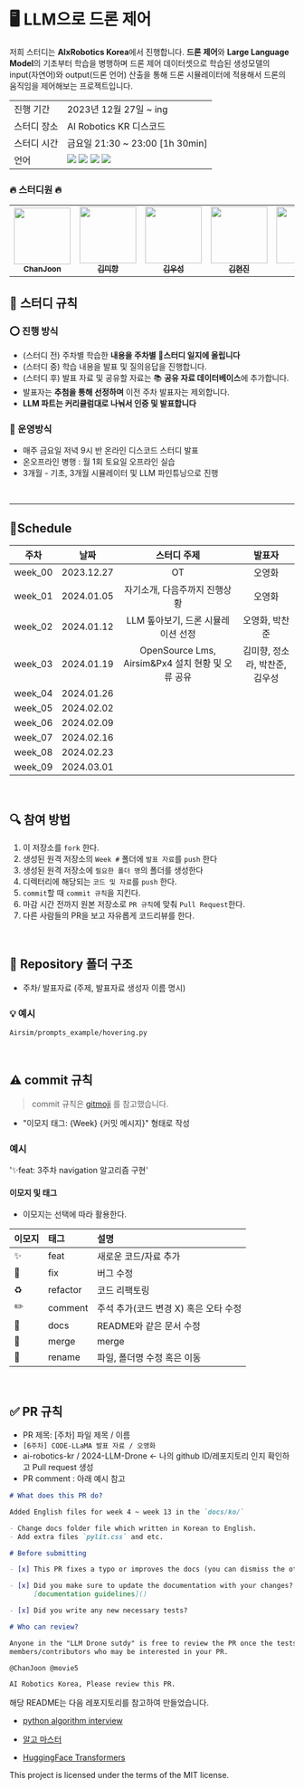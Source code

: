 # 🖥 LLM으로 드론 제어

저희 스터디는 **AIxRobotics Korea**에서 진행합니다.
**드론 제어**와 **Large Language Model**의 기초부터 학습을 병행하며
드론 제어 데이터셋으로 학습된 생성모델의 input(자연어)와 output(드론 언어) 산출을 통해
드론 시뮬레이터에 적용해서 드론의 움직임을 제어해보는 프로젝트입니다.

<table>
  <tr>
    <td>진행 기간</td>
    <td>2023년 12월 27일 ~ ing </td>
  </tr>
  <tr>
    <td>스터디 장소</td>
    <td>AI Robotics KR 디스코드 </td>
  </tr>
  <tr>
    <td>스터디 시간</td>
    <td>금요일 21:30 ~ 23:00 [1h 30min] </td>
  </tr>
  <tr>
    <td>언어</td>
    <td>
        <img src="https://img.shields.io/badge/Python-3776AB?style=for-the-badge&logo=python&logoColor=white">
        <img src="https://img.shields.io/badge/-C++-00599C?&style=for-the-badge&logo=c%2B%2B&logoColor="white">
        <img src="https://img.shields.io/badge/ROS-22314E?&style=for-the-badge&logo=ros&logoColor="white">
        <img src="https://img.shields.io/badge/Unreal-0E1128?&style=for-the-badge&logo=unrealengine&logoColor="white">
    </td>
  </tr>
</table>

### 🔥 스터디원 🔥

<table><tr>         <td align="center"><a href="https://github.com/ChanJoon"><img src="https://avatars.githubusercontent.com/u/86798188?v=4" width="100px;" alt=""/>         <br /><sub><b>ChanJoon</b></td>
         <td align="center"><a href="https://github.com/cupfeedback"><img src="https://avatars.githubusercontent.com/u/84059031?v=4" width="100px;" alt=""/>         <br /><sub><b>김미향</b></td>
         <td align="center"><a href="https://github.com/kws1611"><img src="https://avatars.githubusercontent.com/u/52367570?v=4" width="100px;" alt=""/>         <br /><sub><b>김우성</b>
          <td align="center"><a href="https://github.com/kimhj5379"><img src="https://avatars.githubusercontent.com/u/149176171?v=4" width="100px;" alt=""/>         <br /><sub><b>김현진</b></td>
         <td align="center"><a href="https://github.com/minbre"><img src="https://avatars.githubusercontent.com/u/139097363?v=4" width="100px;" alt=""/>         <br /><sub><b>이규민</b></td>
         <td align="center"><a href="https://github.com/movie5"><img src="https://avatars.githubusercontent.com/u/43196430?v=4" width="100px;" alt=""/>         <br /><sub><b>오영화</b>
          <td align="center"><a href="https://github.com/ylab604"><img src="https://avatars.githubusercontent.com/u/99255566?v=4" width="100px;" alt=""/>         <br /><sub><b>전승진</b></td>
         <td align="center"><a href="https://github.com/SoraJung"><img src="https://avatars.githubusercontent.com/u/43669194?v=4" width="100px;" alt=""/>         <br /><sub><b>정소라</b></td>
         <td align="center"><a href="https://github.com/YoonwooHa"><img src="https://avatars.githubusercontent.com/u/109909361?v=4" width="100px;" alt=""/>         <br /><sub><b>하윤우</b></td></table>

## 📢 스터디 규칙

### ⭕ 진행 방식

- (스터디 전) 주차별 학습한 **내용을 주차별** 💼**스터디 일지에 올립니다**
- (스터디 중) 학습 내용을 발표 및 질의응답을 진행합니다.
- (스터디 후) 발표 자료 및 공유할 자료는 📚 **공유 자료 데이터베이스**에 추가합니다.
- 발표자는 **추첨을 통해 선정하며** 이전 주차 발표자는 제외합니다.
- **LLM 파트는 커리큘럼대로 나눠서 인증 및 발표합니다**

### 📌 운영방식

- 매주 금요일 저녁 9시 반 온라인 디스코드 스터디 발표
- 온오프라인 병행 : 월 1회 토요일 오프라인 실습
- 3개월 - 기초, 3개월 시뮬레이터 및 LLM 파인튜닝으로 진행

<br/>

---

## 🌻Schedule

|  주차   |    날짜    |                    스터디 주제                    |             발표자             |
| :-----: | :--------: | :-----------------------------------------------: | :----------------------------: |
| week_00 | 2023.12.27 |                        OT                         |             오영화             |
| week_01 | 2024.01.05 |           자기소개, 다음주까지 진행상황           |             오영화             |
| week_02 | 2024.01.12 |        LLM 톺아보기, 드론 시뮬레이션 선정         |         오영화, 박찬준         |
| week_03 | 2024.01.19 | OpenSource Lms, Airsim&Px4 설치 현황 및 오류 공유 | 김미향, 정소라, 박찬준, 김우성 |
| week_04 | 2024.01.26 |                                                   |                                |
| week_05 | 2024.02.02 |                                                   |                                |
| week_06 | 2024.02.09 |                                                   |                                |
| week_07 | 2024.02.16 |                                                   |                                |
| week_08 | 2024.02.23 |                                                   |                                |
| week_09 | 2024.03.01 |                                                   |                                |

<br/>

## 🔍 참여 방법

1. 이 저장소를 `fork` 한다.
2. 생성된 원격 저장소의 `Week #` 폴더에 `발표 자료`를 `push` 한다
3. 생성된 원격 저장소에 `필요한 폴더 명`의 폴더를 생성한다
4. 디렉터리에 해당되는 `코드 및 자료`를 `push` 한다.
5. `commit`할 때 `commit 규칙`을 지킨다.
6. 마감 시간 전까지 원본 저장소로 `PR 규칙`에 맞춰 `Pull Request`한다.
7. 다른 사람들의 PR을 보고 자유롭게 코드리뷰를 한다.

<br/>

## 📁 Repository 폴더 구조

- 주차/ 발표자료 (주제, 발표자료 생성자 이름 명시)

### 💡 예시

`Airsim/prompts_example/hovering.py`

<br/>

## ⚠️ commit 규칙

> commit 규칙은 [gitmoji](https://gitmoji.dev/) 를 참고했습니다.

- "이모지 태그: {Week} {커밋 메시지}" 형태로 작성

### 예시

'✨feat: 3주차 navigation 알고리즘 구현'

#### 이모지 및 태그

- 이모지는 선택에 따라 활용한다.

| 이모지 | 태그     | 설명                                  |
| :----- | :------- | :------------------------------------ |
| ✨     | feat     | 새로운 코드/자료 추가                 |
| 🐛     | fix      | 버그 수정                             |
| ♻️     | refactor | 코드 리팩토링                         |
| ✏️     | comment  | 주석 추가(코드 변경 X) 혹은 오타 수정 |
| 📝     | docs     | README와 같은 문서 수정               |
| 🔀     | merge    | merge                                 |
| 🚚     | rename   | 파일, 폴더명 수정 혹은 이동           |

<br/>

## ✅ PR 규칙

- PR 제목: [주차] 파일 제목 / 이름
- `[6주차] CODE-LLaMA 발표 자료 / 오영화 `
- ai-robotics-kr / 2024-LLM-Drone ← 나의 github ID/레포지토리 인지 확인하고 Pull request 생성
- PR comment : 아래 예시 참고

```markdown
# What does this PR do?

Added English files for week 4 ~ week 13 in the `docs/ko/`

- Change docs folder file which written in Korean to English.
- Add extra files `pylit.css` and etc.

# Before submitting

- [x] This PR fixes a typo or improves the docs (you can dismiss the other checks if that's the case).

- [x] Did you make sure to update the documentation with your changes? Here is the
      [documentation guidelines]()

- [x] Did you write any new necessary tests?

# Who can review?

Anyone in the "LLM Drone sutdy" is free to review the PR once the tests have passed. Feel free to tag
members/contributors who may be interested in your PR.

@ChanJoon @movie5

AI Robotics Korea, Please review this PR.
```

  </details>

해당 README는 다음 레포지토리를 참고하여 만들었습니다.

- [python algorithm interview](https://github.com/movie5/python_algorithm_interview)

- [알고 마스터](https://github.com/JunSeokCheon/Algo_Master)

- [HuggingFace Transformers](https://huggingface.co/docs/transformers/contributing)

This project is licensed under the terms of the MIT license.
